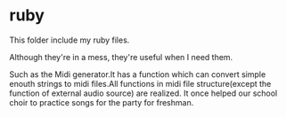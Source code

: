 # ruby

This folder include my ruby files. 

Although they're in a mess, they're useful when I need them. 

Such as the Midi generator.It has a function which can convert simple enouth strings to midi files.All functions in midi file structure(except the function of external audio source) are realized. It once helped our school choir to practice songs for the party for freshman.
